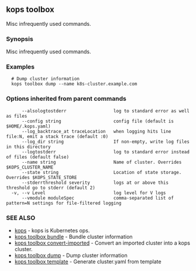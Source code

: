 
<!--- This file is automatically generated by make gen-cli-docs; changes should be made in the go CLI command code (under cmd/kops) -->

## kops toolbox

Misc infrequently used commands.

### Synopsis


Misc infrequently used commands.

### Examples

```
  # Dump cluster information
  kops toolbox dump --name k8s-cluster.example.com
```

### Options inherited from parent commands

```
      --alsologtostderr                  log to standard error as well as files
      --config string                    config file (default is $HOME/.kops.yaml)
      --log_backtrace_at traceLocation   when logging hits line file:N, emit a stack trace (default :0)
      --log_dir string                   If non-empty, write log files in this directory
      --logtostderr                      log to standard error instead of files (default false)
      --name string                      Name of cluster. Overrides $KOPS_CLUSTER_NAME
      --state string                     Location of state storage. Overrides $KOPS_STATE_STORE
      --stderrthreshold severity         logs at or above this threshold go to stderr (default 2)
  -v, --v Level                          log level for V logs
      --vmodule moduleSpec               comma-separated list of pattern=N settings for file-filtered logging
```

### SEE ALSO
* [kops](kops.md)	 - kops is Kubernetes ops.
* [kops toolbox bundle](kops_toolbox_bundle.md)	 - Bundle cluster information
* [kops toolbox convert-imported](kops_toolbox_convert-imported.md)	 - Convert an imported cluster into a kops cluster.
* [kops toolbox dump](kops_toolbox_dump.md)	 - Dump cluster information
* [kops toolbox template](kops_toolbox_template.md)	 - Generate cluster.yaml from template

